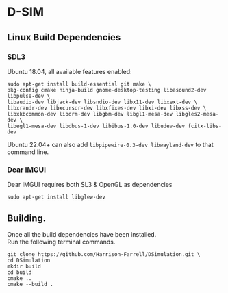 # D-SIM

## Linux Build Dependencies

### SDL3

Ubuntu 18.04, all available features enabled:
```
sudo apt-get install build-essential git make \
pkg-config cmake ninja-build gnome-desktop-testing libasound2-dev libpulse-dev \
libaudio-dev libjack-dev libsndio-dev libx11-dev libxext-dev \
libxrandr-dev libxcursor-dev libxfixes-dev libxi-dev libxss-dev \
libxkbcommon-dev libdrm-dev libgbm-dev libgl1-mesa-dev libgles2-mesa-dev \
libegl1-mesa-dev libdbus-1-dev libibus-1.0-dev libudev-dev fcitx-libs-dev
```
Ubuntu 22.04+ can also add ```libpipewire-0.3-dev libwayland-dev```  to that command line.

### Dear IMGUI
 Dear IMGUI requires both SL3 & OpenGL as dependencies
```
sudo apt-get install libglew-dev
```

## Building.

Once all the build dependencies have been installed. \
Run the following terminal commands.
```
git clone https://github.com/Harrison-Farrell/DSimulation.git \
cd DSimulation
mkdir build
cd build 
cmake ..
cmake --build .
```